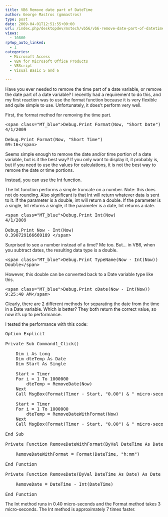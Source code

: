 ```yaml
---
title: VB6 Remove date part of DateTime
author: George Mastros (gmmastros)
type: post
date: 2009-04-01T12:51:55+00:00
url: /index.php/desktopdev/mstech/vb56/vb6-remove-date-part-of-datetime/
views:
  - 10800
rp4wp_auto_linked:
  - 1
categories:
  - Microsoft Access
  - VBA for Microsoft Office Products
  - VBScript
  - Visual Basic 5 and 6

---
```

Have you ever needed to remove the time part of a date variable, or remove the date part of a date variable? I recently had a requirement to do this, and my first reaction was to use the format function because it is very flexible and quite simple to use. Unfortunately, it does&#8217;t perform very well.

First, the format method for removing the time part.

<pre>&lt;span class="MT_blue"&gt;Debug.Print Format(Now, "Short Date")
4/1/2009

Debug.Print Format(Now, "Short Time")
09:16&lt;/span&gt; </pre>

Seems simple enough to remove the date and/or time portion of a date variable, but is it the best way? If you only want to display it, it probably is, but if you need to use the values for calculations, it is not the best way to remove the date or time portions.

Instead, you can use the Int function.

The Int function performs a simple truncate on a number. Note: this does not do rounding. Also significant is that Int will return whatever data is sent to it. If the parameter is a double, int will return a double. If the parameter is a single, Int returns a single, if the parameter is a date, Int returns a date.

<pre>&lt;span class="MT_blue"&gt;Debug.Print Int(Now)
4/1/2009 

Debug.Print Now - Int(Now)
0.390729166669189 &lt;/span&gt; </pre>

Surprised to see a number instead of a time? Me too. But&#8230; in VB6, when you subtract dates, the resulting data type is a double.

<pre>&lt;span class="MT_blue"&gt;Debug.Print TypeName(Now - Int(Now))
Double&lt;/span&gt; </pre>

However, this double can be converted back to a Date variable type like this.

<pre>&lt;span class="MT_blue"&gt;Debug.Print cDate(Now - Int(Now))
9:25:40 AM&lt;/span&gt; </pre>

Clearly, there are 2 different methods for separating the date from the time in a Date variable. Which is better? They both return the correct value, so now it&#8217;s up to performance.

I tested the performance with this code:

<pre>Option Explicit

Private Sub Command1_Click()

    Dim i As Long
    Dim dteTemp As Date
    Dim Start As Single
    
    Start = Timer
    For i = 1 To 1000000
        dteTemp = RemoveDate(Now)
    Next
    Call MsgBox(Format(Timer - Start, "0.00") & " micro-seconds")
    
    Start = Timer
    For i = 1 To 1000000
        dteTemp = RemoveDateWithFormat(Now)
    Next
    Call MsgBox(Format(Timer - Start, "0.00") & " micro-seconds")
    
End Sub

Private Function RemoveDateWithFormat(ByVal DateTime As Date) As Date
    
    RemoveDateWithFormat = Format(DateTime, "h:mm")

End Function

Private Function RemoveDate(ByVal DateTime As Date) As Date
    
    RemoveDate = DateTime - Int(DateTime)
    
End Function</pre>

The Int method runs in 0.40 micro-seconds and the Format method takes 3 micro-seconds. The Int method is approximately 7 times faster.